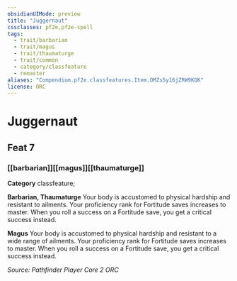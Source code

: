 ```yaml
---
obsidianUIMode: preview
title: "Juggernaut"
cssclasses: pf2e,pf2e-spell
tags:
  - trait/barbarian
  - trait/magus
  - trait/thaumaturge
  - trait/common
  - category/classfeature
  - remaster
aliases: "Compendium.pf2e.classfeatures.Item.OMZs5y16jZRW9KQK"
license: ORC
---
```

# Juggernaut
## Feat 7
### [[barbarian]][[magus]][[thaumaturge]]

**Category** classfeature; 




**Barbarian, Thaumaturge** Your body is accustomed to physical hardship and resistant to ailments. Your proficiency rank for Fortitude saves increases to master. When you roll a success on a Fortitude save, you get a critical success instead.

**Magus** Your body is accustomed to physical hardship and resistant to a wide range of ailments. Your proficiency rank for Fortitude saves increases to master. When you roll a success on a Fortitude save, you get a critical success instead.

*Source: Pathfinder Player Core 2*
*ORC*